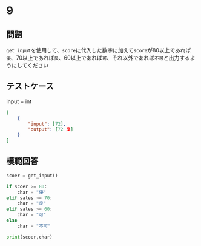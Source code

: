 # 9

## 問題

`get_input`を使用して、`score`に代入した数字に加えて`score`が80以上であれば`優`、70以上であれば`良`、60以上であれば`可`、それ以外であれば`不可`と出力するようにしてください

## テストケース
input = int
```json
[
	{
		"input": [72],
		"output": [72 良]
  	}
]
```

## 模範回答
```python
scoer = get_input()

if scoer >= 80:
	char = "優"
elif sales >= 70:
	char = "良"
elif sales >= 60:
	char = "可"
else
	char = "不可"

print(scoer,char)    
```